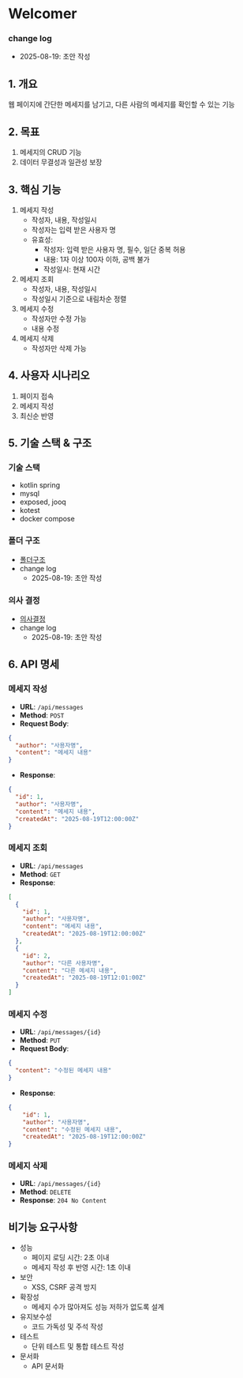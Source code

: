 # Welcomer

### change log
- 2025-08-19: 초안 작성

## 1. 개요
웹 페이지에 간단한 메세지를 남기고, 다른 사람의 메세지를 확인할 수 있는 기능

## 2. 목표
1. 메세지의 CRUD 기능
2. 데이터 무결성과 일관성 보장

## 3. 핵심 기능
1. 메세지 작성
   - 작성자, 내용, 작성일시
   - 작성자는 입력 받은 사용자 명
   - 유효성:
       - 작성자: 입력 받은 사용자 명, 필수, 일단 중복 허용
       - 내용: 1자 이상 100자 이하, 공백 불가
       - 작성일시: 현재 시간
2. 메세지 조회
   - 작성자, 내용, 작성일시
   - 작성일시 기준으로 내림차순 정렬
3. 메세지 수정
   - 작성자만 수정 가능
   - 내용 수정
4. 메세지 삭제
   - 작성자만 삭제 가능

## 4. 사용자 시나리오
1. 페이지 접속
2. 메세지 작성
3. 최신순 반영

## 5. 기술 스택 & 구조
### 기술 스택
- kotlin spring
- mysql
- exposed, jooq
- kotest
- docker compose
### 폴더 구조
- [폴더구조](./folder-structure.md)
- change log
  - 2025-08-19: 초안 작성

### 의사 결정
- [의사결정](./decisions.md)
- change log
  - 2025-08-19: 초안 작성

## 6. API 명세
### 메세지 작성
- **URL**: `/api/messages`
- **Method**: `POST`
- **Request Body**:
```json
{
  "author": "사용자명",
  "content": "메세지 내용"
}   
```
- **Response**:
```json
{
  "id": 1,
  "author": "사용자명",
  "content": "메세지 내용",
  "createdAt": "2025-08-19T12:00:00Z"
}
```
### 메세지 조회
- **URL**: `/api/messages`
- **Method**: `GET`
- **Response**:
```json
[
  {
    "id": 1,
    "author": "사용자명",
    "content": "메세지 내용",
    "createdAt": "2025-08-19T12:00:00Z"
  },
  {
    "id": 2,
    "author": "다른 사용자명",
    "content": "다른 메세지 내용",
    "createdAt": "2025-08-19T12:01:00Z"
  }
]
```
### 메세지 수정
- **URL**: `/api/messages/{id}`
- **Method**: `PUT`
- **Request Body**:
```json
{
  "content": "수정된 메세지 내용"
}
```
- **Response**:
```json
{
    "id": 1,
    "author": "사용자명",
    "content": "수정된 메세지 내용",
    "createdAt": "2025-08-19T12:00:00Z"
}
```
### 메세지 삭제
- **URL**: `/api/messages/{id}`
- **Method**: `DELETE`
- **Response**: `204 No Content`

## 비기능 요구사항
- 성능
  - 페이지 로딩 시간: 2초 이내
  - 메세지 작성 후 반영 시간: 1초 이내
- 보안
  - XSS, CSRF 공격 방지
- 확장성
  - 메세지 수가 많아져도 성능 저하가 없도록 설계
- 유지보수성
  - 코드 가독성 및 주석 작성
- 테스트
  - 단위 테스트 및 통합 테스트 작성
- 문서화
  - API 문서화
